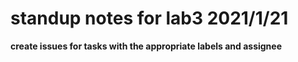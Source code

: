 # standup notes for lab3 2021/1/21
**create issues for tasks with the appropriate labels and assignee**
